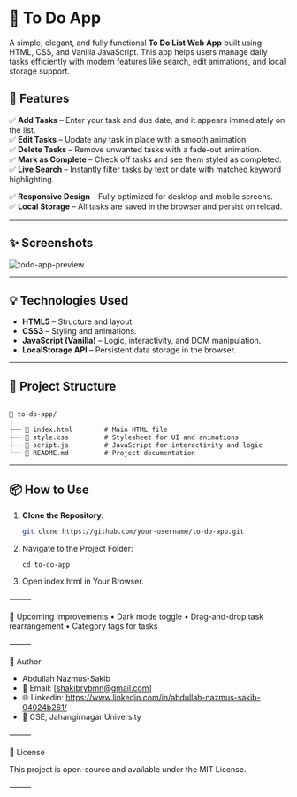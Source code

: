 # 📝 To Do App

A simple, elegant, and fully functional **To Do List Web App** built using HTML, CSS, and Vanilla JavaScript. This app helps users manage daily tasks efficiently with modern features like search, edit animations, and local storage support.

## 🚀 Features

✅ **Add Tasks** – Enter your task and due date, and it appears immediately on the list.  
✅ **Edit Tasks** – Update any task in place with a smooth animation.  
✅ **Delete Tasks** – Remove unwanted tasks with a fade-out animation.  
✅ **Mark as Complete** – Check off tasks and see them styled as completed.  
✅ **Live Search** – Instantly filter tasks by text or date with matched keyword highlighting.  
<!-- ✅ **Upcoming Date Sort** – Tasks are sorted automatically by due date.   -->
✅ **Responsive Design** – Fully optimized for desktop and mobile screens.  
✅ **Local Storage** – All tasks are saved in the browser and persist on reload.

---

## ✨ Screenshots

![todo-app-preview](SS/Screenshot%202025-07-15%20at%204.28.48 AM.png)  


---

## 💡 Technologies Used

- **HTML5** – Structure and layout.
- **CSS3** – Styling and animations.
- **JavaScript (Vanilla)** – Logic, interactivity, and DOM manipulation.
- **LocalStorage API** – Persistent data storage in the browser.

---

## 📂 Project Structure
```

📁 to-do-app/
│
├── 📄 index.html        # Main HTML file
├── 📄 style.css         # Stylesheet for UI and animations
├── 📄 script.js         # JavaScript for interactivity and logic
└── 📄 README.md         # Project documentation
```
---

## 📦 How to Use

1. **Clone the Repository:**
   ```bash
   git clone https://github.com/your-username/to-do-app.git
    ```
2.	Navigate to the Project Folder:
    ```
    cd to-do-app
    ```

3.	Open index.html in Your Browser.

⸻


📌 Upcoming Improvements
	•	Dark mode toggle
	•	Drag-and-drop task rearrangement
	•	Category tags for tasks

⸻

👤 Author

- Abdullah Nazmus-Sakib
- 📧 Email: [shakibrybmn@gmail.com]
- 🌐 Linkedin: https://www.linkedin.com/in/abdullah-nazmus-sakib-04024b261/
- 📍 CSE, Jahangirnagar University

⸻

📄 License

This project is open-source and available under the MIT License.

⸻
